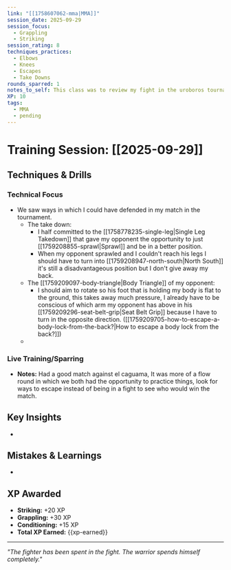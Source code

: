 ```yaml
---
link: "[[1758607062-mma|MMA]]"
session_date: 2025-09-29
session_focus:
  - Grappling
  - Striking
session_rating: 8
techniques_practices:
  - Elbows
  - Knees
  - Escapes
  - Take Downs
rounds_sparred: 1
notes_to_self: This class was to review my fight in the uroboros tournament
XP: 10
tags:
  - MMA
  - pending
---
```

# Training Session: [[2025-09-29]]
## Techniques & Drills
### Technical Focus
- We saw ways in which I could have defended in my match in the tournament.
	- The take down:
		- I half committed to the [[1758778235-single-leg|Single Leg Takedown]] that gave my opponent the opportunity to just [[1759208855-sprawl|Sprawl]] and be in a better position.
		- When my opponent sprawled and I couldn't reach his legs I should have to turn into [[1759208947-north-south|North South]] it's still a disadvantageous position but I don't give away my back.
	- The [[1759209097-body-triangle|Body Triangle]] of my opponent:
		- I should aim to rotate so his foot that is holding my body is flat to the ground, this takes away much pressure, I already have to be conscious of which arm my opponent has above in his [[1759209296-seat-belt-grip|Seat Belt Grip]] because I have to turn in the opposite direction. ([[1759209705-how-to-escape-a-body-lock-from-the-back?|How to escape a body lock from the back?]])
	- 

### Live Training/Sparring
- **Notes:** Had a good match against el caguama, It was more of a flow round in which we both had the opportunity to practice things, look for ways to escape instead of being in a fight to see who would win the match.

## Key Insights
- 

## Mistakes & Learnings
- 

## XP Awarded
- **Striking:** +20 XP
- **Grappling:** +30 XP  
- **Conditioning:** +15 XP
- **Total XP Earned:** {{xp-earned}}

---

*"The fighter has been spent in the fight. The warrior spends himself completely."*



